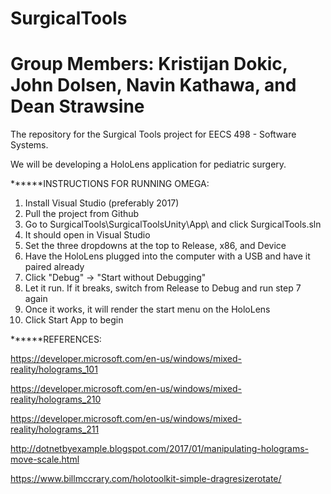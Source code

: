 
# SurgicalTools

# Group Members: Kristijan Dokic, John Dolsen, Navin Kathawa, and Dean Strawsine

The repository for the Surgical Tools project for EECS 498 - Software Systems.

We will be developing a HoloLens application for pediatric surgery.

******INSTRUCTIONS FOR RUNNING OMEGA:
1) Install Visual Studio (preferably 2017)
2) Pull the project from Github
3) Go to SurgicalTools\SurgicalToolsUnity\App\ and click SurgicalTools.sln
4) It should open in Visual Studio
5) Set the three dropdowns at the top to Release, x86, and Device
6) Have the HoloLens plugged into the computer with a USB and have it paired already
7) Click "Debug" -> "Start without Debugging"
8) Let it run. If it breaks, switch from Release to Debug and run step 7 again
9) Once it works, it will render the start menu on the HoloLens
10) Click Start App to begin

******REFERENCES:

https://developer.microsoft.com/en-us/windows/mixed-reality/holograms_101

https://developer.microsoft.com/en-us/windows/mixed-reality/holograms_210

https://developer.microsoft.com/en-us/windows/mixed-reality/holograms_211

http://dotnetbyexample.blogspot.com/2017/01/manipulating-holograms-move-scale.html

https://www.billmccrary.com/holotoolkit-simple-dragresizerotate/

